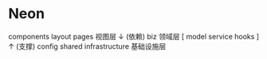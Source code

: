# Neon

components layout pages 视图层
 ↓ (依赖)
biz 领域层
[
    model
    service
    hooks
]
 ↑ (支撑)
config shared infrastructure 基础设施层